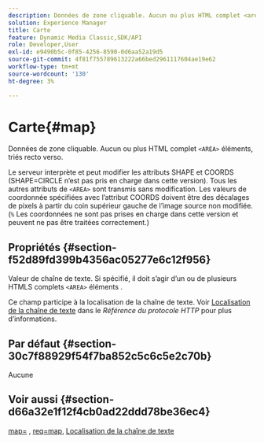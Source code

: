 ```yaml
---
description: Données de zone cliquable. Aucun ou plus HTML complet <area> éléments, triés recto verso.
solution: Experience Manager
title: Carte
feature: Dynamic Media Classic,SDK/API
role: Developer,User
exl-id: e9490b5c-0f85-4256-8590-0d6aa52a19d5
source-git-commit: 4f81f755789613222a66bed2961117604ae19e62
workflow-type: tm+mt
source-wordcount: '130'
ht-degree: 3%

---
```


# Carte{#map}

Données de zone cliquable. Aucun ou plus HTML complet `<AREA>` éléments, triés recto verso.

Le serveur interprète et peut modifier les attributs SHAPE et COORDS (SHAPE=CIRCLE n’est pas pris en charge dans cette version). Tous les autres attributs de `<AREA>` sont transmis sans modification. Les valeurs de coordonnée spécifiées avec l’attribut COORDS doivent être des décalages de pixels à partir du coin supérieur gauche de l’image source non modifiée. (`%` Les coordonnées ne sont pas prises en charge dans cette version et peuvent ne pas être traitées correctement.)

## Propriétés {#section-f52d89fd399b4356ac05277e6c12f956}

Valeur de chaîne de texte. Si spécifié, il doit s’agir d’un ou de plusieurs HTMLS complets `<AREA>` éléments .

Ce champ participe à la localisation de la chaîne de texte. Voir [Localisation de la chaîne de texte](/help/aem-is-ir-api/is-api/http-ref/image-serving-api-ref/c-http-protocol-reference/c-syntax-and-features/r-text-string-localization.md) dans le *Référence du protocole HTTP* pour plus d’informations.

## Par défaut {#section-30c7f88929f54f7ba852c5c6c5e2c70b}

Aucune

## Voir aussi {#section-d66a32e1f12f4cb0ad22ddd78be36ec4}

[map=](/help/aem-is-ir-api/is-api/http-ref/image-serving-api-ref/c-http-protocol-reference/c-command-reference/r-map.md) , [req=map](/help/aem-is-ir-api/is-api/http-ref/image-serving-api-ref/c-http-protocol-reference/c-command-reference/r-req/r-req.md), [Localisation de la chaîne de texte](/help/aem-is-ir-api/is-api/http-ref/image-serving-api-ref/c-http-protocol-reference/c-syntax-and-features/r-text-string-localization.md)
